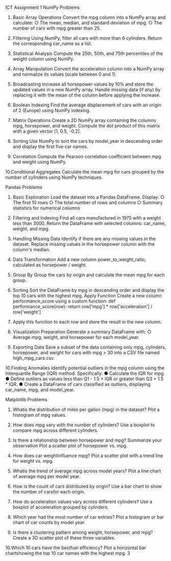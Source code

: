 ICT Assignment 1
NumPy Problems
1. Basic Array Operations
Convert the mpg column into a NumPy array and calculate: ○ The mean, median, and standard deviation of mpg. ○ The number of cars with mpg greater than 25.

2. Filtering
Using NumPy, filter all cars with more than 6 cylinders. Return the corresponding car_name as a list.

3. Statistical Analysis
Compute the 25th, 50th, and 75th percentiles of the weight column using NumPy.

4. Array Manipulation
Convert the acceleration column into a NumPy array and normalize its values (scale between 0 and 1).

5. Broadcasting
Increase all horsepower values by 10% and store the updated values in a new NumPy array. Handle missing data (if any) by replacing it with the mean of the column before applying the increase.

6. Boolean Indexing
Find the average displacement of cars with an origin of 2 (Europe) using NumPy indexing.

7. Matrix Operations
Create a 2D NumPy array containing the columns mpg, horsepower, and weight. Compute the dot product of this matrix with a given vector [1, 0.5, -0.2].

8. Sorting
Use NumPy to sort the cars by model_year in descending order and display the first five car names.

9. Correlation
Compute the Pearson correlation coefficient between mpg and weight using NumPy.

10.Conditional Aggregates
Calculate the mean mpg for cars grouped by the number of cylinders using NumPy techniques.

Pandas Problems
1. Basic Exploration
Load the dataset into a Pandas DataFrame. Display: ○ The first 10 rows ○ The total number of rows and columns ○ Summary statistics for numerical columns

2. Filtering and Indexing
Find all cars manufactured in 1975 with a weight less than 3000. Return the DataFrame with selected columns: car_name, weight, and mpg.

3. Handling Missing Data
Identify if there are any missing values in the dataset. Replace missing values in the horsepower column with the column's median.

4. Data Transformation
Add a new column power_to_weight_ratio, calculated as horsepower / weight.

5. Group By
Group the cars by origin and calculate the mean mpg for each group.

6. Sorting
Sort the DataFrame by mpg in descending order and display the top 10 cars with the highest mpg. Apply Function Create a new column performance_score using a custom function: def performance_score(row): return row['mpg'] * row['acceleration'] / row['weight']

7. Apply this function to each row and store the result in the new column.
8. Visualization Preparation
Generate a summary DataFrame with: ○ Average mpg, weight, and horsepower for each model_year.

9. Exporting Data
Save a subset of the data containing only mpg, cylinders, horsepower, and weight for cars with mpg > 30 into a CSV file named high_mpg_cars.csv.

10.Finding Anomalies
Identify potential outliers in the mpg column using the Interquartile Range (IQR) method. Specifically: ● Calculate the IQR for mpg. ● Define outliers as values less than Q1 - 1.5 * IQR or greater than Q3 + 1.5 * IQR. ● Create a DataFrame of cars classified as outliers, displaying car_name, mpg, and model_year.

Matplotlib Problems
1. Whatis the distribution of miles per gallon (mpg) in the dataset?
Plot a histogram of mpg values.

2. How does mpg vary with the number of cylinders?
Use a boxplot to compare mpg across different cylinders.

3. Is there a relationship between horsepower and mpg? Summarize your
observation Plot a scatter plot of horsepower vs. mpg.

4. How does car weightinfluence mpg?
Plot a scatter plot with a trend line for weight vs. mpg.

5. Whatis the trend of average mpg across model years?
Plot a line chart of average mpg per model year.

6. How is the count of cars distributed by origin?
Use a bar chart to show the number of carsfor each origin.

7. How do acceleration values vary across different cylinders?
Use a boxplot of acceleration grouped by cylinders.

8. Which year had the most number of car entries?
Plot a histogram or bar chart of car counts by model year.

9. Is there a clustering pattern among weight, horsepower, and mpg?
Create a 3D scatter plot of these three variables.

10.Which 10 cars have the bestfuel efficiency?
Plot a horizontal bar chartshowing the top 10 car names with the highest mpg. 3
